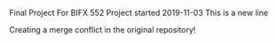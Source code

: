 Final Project For BIFX 552
Project started 2019-11-03
This is a new line





Creating a merge conflict in the original repository!
